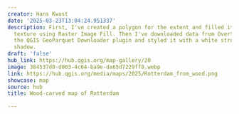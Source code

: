 ```yaml
---
creator: Hans Kwast
date: '2025-03-23T13:04:24.951337'
description: First, I've created a polygon for the extent and filled it with a wood
  texture using Raster Image Fill. Then I've downloaded data from Overture Maps using
  the QGIS GeoParquet Downloader plugin and styled it with a white stroke and an inner
  shadow.
draft: 'false'
hub_link: https://hub.qgis.org/map-gallery/20
image: 384537d0-d003-4c64-ba9e-da65d7229ff8.webp
link: https://hub.qgis.org/media/maps/2025/Rotterdam_from_wood.png
showcase: map
source: hub
title: Wood-carved map of Rotterdam

---
```

